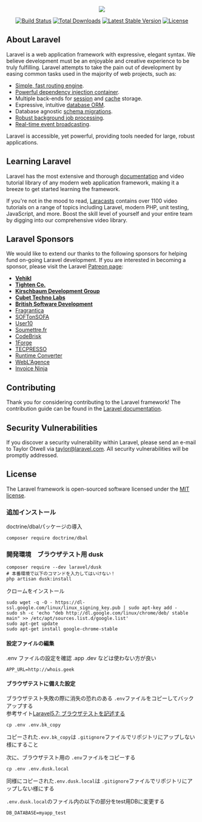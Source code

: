 <p align="center"><img src="https://laravel.com/assets/img/components/logo-laravel.svg"></p>

<p align="center">
<a href="https://travis-ci.org/laravel/framework"><img src="https://travis-ci.org/laravel/framework.svg" alt="Build Status"></a>
<a href="https://packagist.org/packages/laravel/framework"><img src="https://poser.pugx.org/laravel/framework/d/total.svg" alt="Total Downloads"></a>
<a href="https://packagist.org/packages/laravel/framework"><img src="https://poser.pugx.org/laravel/framework/v/stable.svg" alt="Latest Stable Version"></a>
<a href="https://packagist.org/packages/laravel/framework"><img src="https://poser.pugx.org/laravel/framework/license.svg" alt="License"></a>
</p>

## About Laravel

Laravel is a web application framework with expressive, elegant syntax. We believe development must be an enjoyable and creative experience to be truly fulfilling. Laravel attempts to take the pain out of development by easing common tasks used in the majority of web projects, such as:

- [Simple, fast routing engine](https://laravel.com/docs/routing).
- [Powerful dependency injection container](https://laravel.com/docs/container).
- Multiple back-ends for [session](https://laravel.com/docs/session) and [cache](https://laravel.com/docs/cache) storage.
- Expressive, intuitive [database ORM](https://laravel.com/docs/eloquent).
- Database agnostic [schema migrations](https://laravel.com/docs/migrations).
- [Robust background job processing](https://laravel.com/docs/queues).
- [Real-time event broadcasting](https://laravel.com/docs/broadcasting).

Laravel is accessible, yet powerful, providing tools needed for large, robust applications.

## Learning Laravel

Laravel has the most extensive and thorough [documentation](https://laravel.com/docs) and video tutorial library of any modern web application framework, making it a breeze to get started learning the framework.

If you're not in the mood to read, [Laracasts](https://laracasts.com) contains over 1100 video tutorials on a range of topics including Laravel, modern PHP, unit testing, JavaScript, and more. Boost the skill level of yourself and your entire team by digging into our comprehensive video library.

## Laravel Sponsors

We would like to extend our thanks to the following sponsors for helping fund on-going Laravel development. If you are interested in becoming a sponsor, please visit the Laravel [Patreon page](https://patreon.com/taylorotwell):

- **[Vehikl](https://vehikl.com/)**
- **[Tighten Co.](https://tighten.co)**
- **[Kirschbaum Development Group](https://kirschbaumdevelopment.com)**
- **[Cubet Techno Labs](https://cubettech.com)**
- **[British Software Development](https://www.britishsoftware.co)**
- [Fragrantica](https://www.fragrantica.com)
- [SOFTonSOFA](https://softonsofa.com/)
- [User10](https://user10.com)
- [Soumettre.fr](https://soumettre.fr/)
- [CodeBrisk](https://codebrisk.com)
- [1Forge](https://1forge.com)
- [TECPRESSO](https://tecpresso.co.jp/)
- [Runtime Converter](http://runtimeconverter.com/)
- [WebL'Agence](https://weblagence.com/)
- [Invoice Ninja](https://www.invoiceninja.com)

## Contributing

Thank you for considering contributing to the Laravel framework! The contribution guide can be found in the [Laravel documentation](https://laravel.com/docs/contributions).

## Security Vulnerabilities

If you discover a security vulnerability within Laravel, please send an e-mail to Taylor Otwell via [taylor@laravel.com](mailto:taylor@laravel.com). All security vulnerabilities will be promptly addressed.

## License

The Laravel framework is open-sourced software licensed under the [MIT license](https://opensource.org/licenses/MIT).


### 追加インストール

doctrine/dbalパッケージの導入

```
composer require doctrine/dbal
```

### 開発環境　ブラウザテスト用 dusk

```
composer require --dev laravel/dusk
# 本番環境で以下のコマンドを入力してはいけない！
php artisan dusk:install
```
クロームをインストール
```
sudo wget -q -O - https://dl-ssl.google.com/linux/linux_signing_key.pub | sudo apt-key add -
sudo sh -c 'echo "deb http://dl.google.com/linux/chrome/deb/ stable main" >> /etc/apt/sources.list.d/google.list'
sudo apt-get update
sudo apt-get install google-chrome-stable
```

#### 設定ファイルの編集

.env ファイルの設定を確認 .app .dev などは使わない方が良い
```
APP_URL=http://whois.geek
```

#### ブラウザテストに備えた設定

ブラウザテスト失敗の際に消失の恐れのある `.env`ファイルをコピーしてバックアップする   
参考サイト[Laravel5.7: ブラウザテストを記述する](https://qiita.com/sutara79/items/9190c8444a49842ca25a#%E9%87%8D%E8%A6%81-env%E3%81%AE%E3%82%B3%E3%83%94%E3%83%BC)

```
cp .env .env.bk_copy
```
コピーされた`.evv.bk_copy`は `.gitignore`ファイルでリポジトリにアップしない様にすること   

次に、ブラウザテスト用の `.env`ファイルをコピーする
```
cp .env .env.dusk.local
```
同様にコピーされた`.env.dusk.local`は `.gitignore`ファイルでリポジトリにアップしない様にする   

`.env.dusk.local`のファイル内の以下の部分をtest用DBに変更する
```
DB_DATABASE=myapp_test
```
